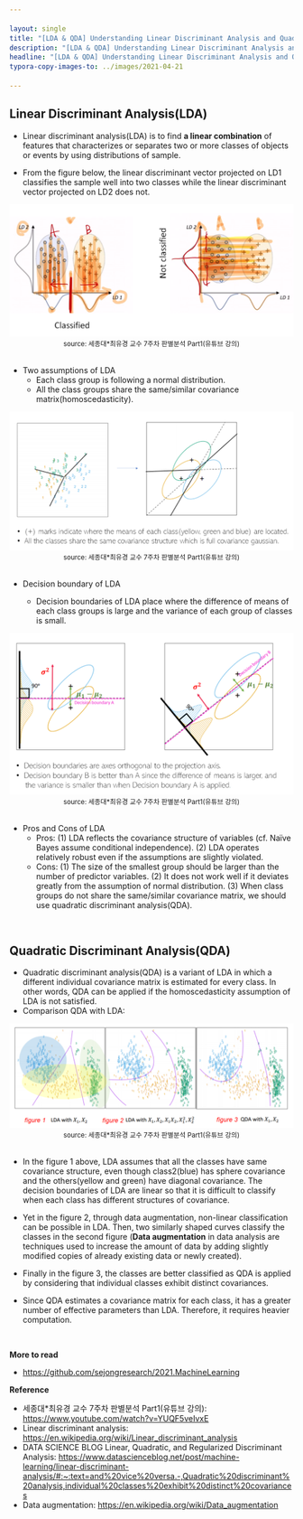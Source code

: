 ```yaml
---

layout: single
title: "[LDA & QDA] Understanding Linear Discriminant Analysis and Quadratic Discriminant Analysis"
description: "[LDA & QDA] Understanding Linear Discriminant Analysis and Quadratic Discriminant Analysis"
headline: "[LDA & QDA] Understanding Linear Discriminant Analysis and Quadratic Discriminant Analysis"
typora-copy-images-to: ../images/2021-04-21

---
```


## Linear Discriminant Analysis(LDA)

- Linear discriminant analysis(LDA) is to find **a linear combination** of features that characterizes or separates two or more classes of objects or events by using distributions of sample.

- From the figure below, the linear discriminant vector projected on LD1 classifies the sample well into two classes while the linear discriminant vector projected on LD2 does not.

<center><img src = "/images/2021-04-21/1.png"></center>

<center><small>source: 세종대*최유경 교수 7주차 판별분석 Part1(유튜브 강의)</small></center>

  
<br>
  

- Two assumptions of LDA
  - Each class group is following a normal distribution.
  - All the class groups share the same/similar covariance matrix(homoscedasticity).

<center><img src = "/images/2021-04-21/2.png"></center>

<center><small>source: 세종대*최유경 교수 7주차 판별분석 Part1(유튜브 강의)</small></center>


<br>

- Decision boundary of LDA

  - Decision boundaries of LDA place where the difference of means of each class groups is large and the variance of each group of classes is small.

<center><img src = "/images/2021-04-21/3.png"></center>

<center><small>source: 세종대*최유경 교수 7주차 판별분석 Part1(유튜브 강의)</small></center>


<br>

- Pros and Cons of LDA
  - Pros:   (1) LDA reflects the covariance structure of variables (cf. Naïve Bayes assume conditional independence). (2)  LDA operates relatively robust even if the assumptions are slightly violated.
  - Cons: (1) The size of the smallest group should be larger than the number of predictor variables. (2) It does not work well if it deviates greatly from the assumption of normal distribution. (3) When class groups do not share the same/similar covariance matrix, we should use quadratic discriminant analysis(QDA).

<br>



## Quadratic Discriminant Analysis(QDA)

- Quadratic discriminant analysis(QDA) is a variant of LDA in which a different individual covariance matrix is estimated for every class. In other words, QDA can be applied if the homoscedasticity assumption of LDA is not satisfied.
- Comparison QDA with LDA:

<center><img src = "/images/2021-04-21/4.png"></center>	

<center><small>source: 세종대*최유경 교수 7주차 판별분석 Part1(유튜브 강의)</small></center>


<br>


  - In the figure 1 above, LDA assumes that all the classes have same covariance structure, even though class2(blue) has sphere covariance and the others(yellow and green) have diagonal covariance. The decision boundaries of LDA are linear so that it is difficult to classify when each class has different structures of covariance.
  - Yet in the figure 2, through data augmentation, non-linear classification can be possible in LDA. Then, two similarly shaped curves classify the classes in the second figure (**Data augmentation** in data analysis are techniques used to increase the amount of data by adding slightly modified copies of already existing data or newly created). 
  - Finally in the figure 3, the classes are better classified as QDA is applied by considering that individual classes exhibit distinct covariances.

- Since QDA estimates a covariance matrix for each class, it has a greater number of effective parameters than LDA. Therefore, it requires heavier computation.

<br>




**More to read**

- <https://github.com/sejongresearch/2021.MachineLearning>

  

**Reference**

- 세종대*최유경 교수 7주차 판별분석 Part1(유튜브 강의): <https://www.youtube.com/watch?v=YUQF5veIvxE>
- Linear discriminant analysis: <https://en.wikipedia.org/wiki/Linear_discriminant_analysis>
- DATA SCIENCE BLOG Linear, Quadratic, and Regularized Discriminant Analysis: <https://www.datascienceblog.net/post/machine-learning/linear-discriminant-analysis/#:~:text=and%20vice%20versa.-,Quadratic%20discriminant%20analysis,individual%20classes%20exhibit%20distinct%20covariances>
- Data augmentation: <https://en.wikipedia.org/wiki/Data_augmentation>

